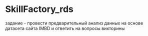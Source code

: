 # SkillFactory_rds
задание - провести предварительный анализ данных на основе датасета сайта IMBD и ответить на вопросы викторины
